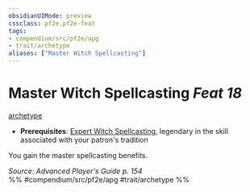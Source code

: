 ```yaml
---
obsidianUIMode: preview
cssclass: pf2e,pf2e-feat
tags:
- compendium/src/pf2e/apg
- trait/archetype
aliases: ["Master Witch Spellcasting"]
---
```

# Master Witch Spellcasting  *Feat 18*  
[archetype](archetype.md "Archetype Feat Trait")  

- **Prerequisites**: [Expert Witch Spellcasting](expert-witch-spellcasting-apg.md), legendary in the skill associated with your patron's tradition

You gain the master spellcasting benefits.

*Source: Advanced Player's Guide p. 154*  
%% #compendium/src/pf2e/apg #trait/archetype %%